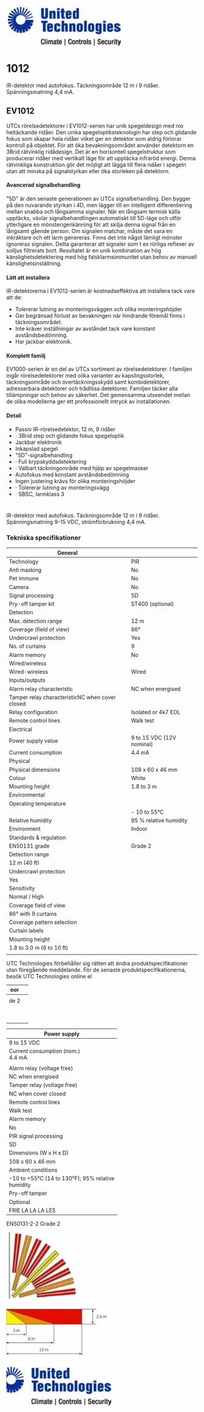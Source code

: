 ![](_page_0_Picture_0.jpeg)

# 1012

IR-detektor med autofokus. Täckningsområde 12 m i 9 ridåer. Spänningsmatning 4,4 mA.

## EV1012

UTCs rörelsedetektorer i EV1012-serien har unik spegeldesign med nio heltäckande ridåer. Den unika spegeloptiksteknologin har step och glidande fokus som skapar hela ridåer vilket ger en detektor som aldrig förlorar kontroll på objektet. För att öka bevakningsområdet använder detektorn en 3Brid rätvinklig ridådesign. Det är en horisontell spegelstruktur som producerar ridåer med vertikalt läge för att upptäcka infraröd energi. Denna rätvinkliga konstruktion gör det möjligt att lägga till flera ridåer i spegeln utan att minska på signalstyrkan eller öka storleken på detektorn.

#### Avancerad signalbehandling

"5D" är den senaste generationen av UTCs signalbehandling. Den bygger på den nuvarande styrkan i 4D, men lägger till en intelligent differentiering mellan snabba och långsamma signaler. När en långsam termisk källa upptäcks, växlar signalbehandlingen automatiskt till 5D-läge och utför ytterligare en mönsterigenkänning för att skilja denna signal från en långsamt gående person. Om signalen matchar, måste det vara en inkräktare och ett larm genereras. Finns det inte något lämligt mönster ignoreras signalen. Detta garanterar att signaler som t ex rörliga reflexer av solljus filtrerats bort. Resultatet är en unik kombination av hög känslighetsdetektering med hög falsklarmsimmunitet utan behov av manuell känslighetsinställning.

#### Lätt att installera

IR-detektorerna i EV1012-serien är kostnadseffektiva att installera tack vare att de:

- Tolererar lutning av monteringsväggen och olika monteringshöjder
- Ger begränsad förlust av bevakningen när hindrande föremål finns i täckningsområdet.
- Inte kräver inställningar av avståndet tack vare konstant avståndsbedömning.
- Har jackbar elektronik.

#### Komplett familj

EV1000-serien är en del av UTCs sortiment av rörelsedetektorer. I familjen ingår rörelsedetektorer med olika varianter av kapslingsstorlek, täckningsområde och övertäckningsskydd samt kombidetektorer, adresserbara detektorer och trådlösa detektorer. Familjen täcker alla tillämpningar och behov av säkerhet. Det gemensamma utseendet mellan de olika modellerna ger ett professionellt intryck av installationen.

#### Detali

- Passiv IR-rörelsedetektor, 12 m, 9 ridåer
- · 3Brid step och glidande fokus spegeloptik
- Jackbar elektronik
- Inkapslad spegel
- "5D"-signalbehandling
- · Full krypskyddsdetektering
- · Valbart täckningområde med hjälp av spegelmasker
- Autofokus med konstant avståndsbedömning
- Ingen justering krävs för olika monteringshöjder
- · Tolererar lutning av monteringsvägg
- · SBSC, larmklass 3

# 

IR-detektor med autofokus. Täckningsområde 12 m i 9 ridåer. Spänningsmatning 9-15 VDC, strömförbrukning 4,4 mA.

### Tekniska specifikationer

| General                                         |                           |
|-------------------------------------------------|---------------------------|
| Technology                                      | PIR                       |
| Anti masking                                    | No                        |
| Pet immune                                      | No                        |
| Camera                                          | No                        |
| Signal processing                               | 5D                        |
| Pry-off tamper kit                              | ST400 (optional)          |
| Detection                                       |                           |
| Max. detection range                            | 12 m                      |
| Coverage (field of view)                        | 86°                       |
| Undercrawl protection                           | Yes                       |
| No. of curtains                                 | 9                         |
| Alarm memory                                    | No                        |
| Wired/wireless                                  |                           |
| Wired-wireless                                  | Wired                     |
| Inputs/outputs                                  |                           |
| Alarm relay characteristic                      | NC when energised         |
| Tamper relay characteristicNC when cover closed |                           |
| Relay configuration                             | Isolated or 4k7 EOL       |
| Remote control lines                            | Walk test                 |
| Electrical                                      |                           |
| Power supply value                              | 9 to 15 VDC (12V nominal) |
| Current consumption                             | 4.4 mA                    |
| Physical                                        |                           |
| Physical dimensions                             | 108 x 60 x 46 mm          |
| Colour                                          | White                     |
| Mounting height                                 | 1.8 to 3 m                |
| Environmental                                   |                           |
| Operating temperature                           |                           |
|                                                 | - 10 to 55°C              |
| Relative humidity                               | 95 % relative humidity    |
| Environment                                     | Indoor                    |
| Standards & regulation                          |                           |
| EN50131 grade                                   | Grade 2                   |
| Detection range                                 |                           |
| 12 m (40 ft)                                    |                           |
| Undercrawl protection                           |                           |
| Yes                                             |                           |
| Sensitivity                                     |                           |
| Normal / High                                   |                           |
| Coverage field of view                          |                           |
| 86° with 9 curtains                             |                           |
| Coverage pattern selection                      |                           |
| Curtain labels                                  |                           |
| Mounting height                                 |                           |
| 1.8 to 3.0 m (6 to 10 ft)                       |                           |
|                                                 |                           |

UTC Technologies förbehåller sig rätten att ändra produktspecifikationer utan
föregående meddelande. För de senaste produktspecifikationerna, besök UTC
Technologies online el

| oor  |  |
|------|--|
|      |  |
| de 2 |  |
|      |  |
|      |  |
|      |  |
|      |  |
|      |  |
|      |  |
|      |  |
|      |  |
|      |  |

| Power supply                                         |
|------------------------------------------------------|
| 9 to 15 VDC                                          |
| Current consumption (nom.)<br>4.4 mA                 |
|                                                      |
| Alarm relay (voltage free)                           |
| NC when energised                                    |
| Tamper relay (voltage free)                          |
| NC when cover closed                                 |
| Remote control lines                                 |
| Walk test                                            |
| Alarm memory                                         |
| No                                                   |
| PIR signal processing                                |
| SD                                                   |
| Dimensions (W x H x D)                               |
| 108 x 60 x 46 mm                                     |
| Ambient conditions                                   |
| -10 to +55°C (14 to 130°F); 95% relative<br>humidity |
| Pry-off tamper                                       |
| Optional                                             |
| FRIE LA LA LA LES                                    |

EN50131-2-2 Grade 2

![](_page_1_Picture_8.jpeg)

![](_page_1_Picture_9.jpeg)

![](_page_1_Picture_10.jpeg)